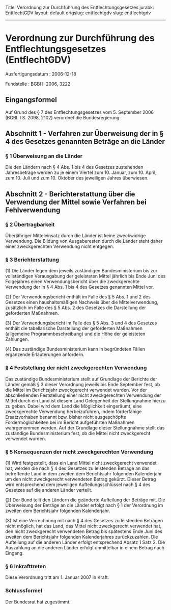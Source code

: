 Title: Verordnung zur Durchführung des Entflechtungsgesetzes
jurabk: EntflechtGDV
layout: default
origslug: entflechtgdv
slug: entflechtgdv

---

# Verordnung zur Durchführung des Entflechtungsgesetzes (EntflechtGDV)

Ausfertigungsdatum
:   2006-12-18

Fundstelle
:   BGBl I: 2006, 3222



## Eingangsformel

Auf Grund des § 7 des Entflechtungsgesetzes vom 5. September 2006
(BGBl. I S. 2098, 2102) verordnet die Bundesregierung:


## Abschnitt 1 - Verfahren zur Überweisung der in § 4 des Gesetzes genannten Beträge an die Länder



### § 1 Überweisung an die Länder

Die den Ländern nach § 4 Abs. 1 bis 4 des Gesetzes zustehenden
Jahresbeträge werden zu je einem Viertel zum 10. Januar, zum 10.
April, zum 10. Juli und zum 10. Oktober des jeweiligen Jahres
überwiesen.


## Abschnitt 2 - Berichterstattung über die Verwendung der Mittel sowie Verfahren bei Fehlverwendung



### § 2 Übertragbarkeit

Überjähriger Mitteleinsatz durch die Länder ist keine zweckwidrige
Verwendung. Die Bildung von Ausgaberesten durch die Länder steht daher
einer zweckgerechten Verwendung nicht entgegen.


### § 3 Berichterstattung

(1) Die Länder legen dem jeweils zuständigen Bundesministerium bis zur
vollständigen Verausgabung der geleisteten Mittel jährlich bis Ende
Juni des Folgejahres einen Verwendungsbericht über die zweckgerechte
Verwendung der in § 4 Abs. 1 bis 4 des Gesetzes genannten Mittel vor.

(2) Der Verwendungsbericht enthält im Falle des § 5 Abs. 1 und 2 des
Gesetzes einen haushaltsmäßigen Nachweis über die Mittelverwendung,
zusätzlich im Falle des § 5 Abs. 2 des Gesetzes die Darstellung der
geförderten Maßnahmen.

(3) Der Verwendungsbericht im Falle des § 5 Abs. 3 und 4 des Gesetzes
enthält die tabellarische Darstellung der geförderten Maßnahmen
(allgemeine Programmbeschreibung) und die Höhe der geleisteten
Zahlungen.

(4) Das zuständige Bundesministerium kann in begründeten Fällen
ergänzende Erläuterungen anfordern.


### § 4 Feststellung der nicht zweckgerechten Verwendung

Das zuständige Bundesministerium stellt auf Grundlage der Berichte der
Länder gemäß § 3 dieser Verordnung jeweils bis Ende September fest, ob
die Mittel im Berichtsjahr zweckgerecht verwendet wurden. Vor der
abschließenden Feststellung einer nicht zweckgerechten Verwendung der
Mittel durch ein Land ist diesem Land Gelegenheit der Stellungnahme
hierzu zu geben. Dabei wird dem Land die Möglichkeit eingeräumt, eine
zweckgerechte Verwendung herbeizuführen, indem förderfähige
Ersatzvorhaben benannt bzw. bisher nicht ausgeschöpfte
Fördermöglichkeiten bei im Bericht aufgeführten Maßnahmen wahrgenommen
werden. Auf der Grundlage dieser Stellungnahme stellt das zuständige
Bundesministerium fest, ob die Mittel nicht zweckgerecht verwendet
wurden.


### § 5 Konsequenzen der nicht zweckgerechten Verwendung

(1) Wird festgestellt, dass ein Land Mittel nicht zweckgerecht
verwendet hat, werden die nach § 4 des Gesetzes zu leistenden Beträge
an das betreffende Land in dem zweiten dem Berichtsjahr folgenden
Kalenderjahr um den nicht zweckgerecht verwendeten Betrag gekürzt.
Dieser Betrag wird entsprechend dem jeweiligen Aufteilungsschlüssel
nach § 4 des Gesetzes auf die anderen Länder verteilt.

(2) Der Bund teilt den Ländern die geänderte Aufteilung der Beträge
mit. Die Überweisung der Beträge an die Länder erfolgt nach § 1 der
Verordnung im zweiten dem Berichtsjahr folgenden Kalenderjahr.

(3) Ist eine Verrechnung mit nach § 4 des Gesetzes zu leistenden
Beträgen nicht möglich, hat das Land, das Mittel nicht zweckgerecht
verwendet hat, den nicht zweckgerecht verwendeten Betrag bis
spätestens Ende Juni des zweiten dem Berichtsjahr folgenden
Kalenderjahres zurückzuzahlen. Die Aufteilung auf die anderen Länder
erfolgt entsprechend Absatz 1 Satz 2. Die Auszahlung an die anderen
Länder erfolgt unmittelbar in einem Betrag nach Eingang.


### § 6 Inkrafttreten

Diese Verordnung tritt am 1. Januar 2007 in Kraft.


### Schlussformel

Der Bundesrat hat zugestimmt.

